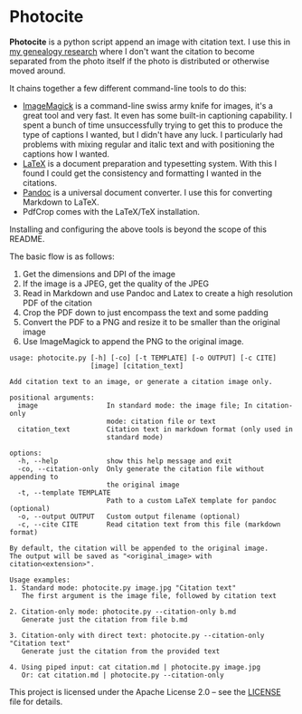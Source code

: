 # Photocite

**Photocite** is a python script append an image with citation text. I use this in [my genealogy research](https://pedigreepipeline.com) where I don't want the citation to become separated from the photo itself if the photo is distributed or otherwise moved around.

It chains together a few different command-line tools to do this:

- [ImageMagick](https://imagemagick.org) is a command-line swiss army knife for images, it's a great tool and very fast. It even has some built-in captioning capability. I spent a bunch of time unsuccessfully trying to get this to produce the type of captions I wanted, but I didn't have any luck. I particularly had problems with mixing regular and italic text and with positioning the captions how I wanted.
- [LaTeX](https://www.latex-project.org) is a document preparation and typesetting system. With this I found I could get the consistency and formatting I wanted in the citations.
- [Pandoc](https://pandoc.org) is a universal document converter. I use this for converting Markdown to LaTeX.
- PdfCrop comes with the LaTeX/TeX installation.

Installing and configuring the above tools is beyond the scope of this README.

The basic flow is as follows: 

1. Get the dimensions and DPI of the image
2. If the image is a JPEG, get the quality of the JPEG
3. Read in Markdown and use Pandoc and Latex to create a high resolution PDF of the citation
4. Crop the PDF down to just encompass the text and some padding
5. Convert the PDF to a PNG and resize it to be smaller than the original image
6. Use ImageMagick to append the PNG to the original image.

```
usage: photocite.py [-h] [-co] [-t TEMPLATE] [-o OUTPUT] [-c CITE]
                    [image] [citation_text]

Add citation text to an image, or generate a citation image only.

positional arguments:
  image                 In standard mode: the image file; In citation-only
                        mode: citation file or text
  citation_text         Citation text in markdown format (only used in
                        standard mode)

options:
  -h, --help            show this help message and exit
  -co, --citation-only  Only generate the citation file without appending to
                        the original image
  -t, --template TEMPLATE
                        Path to a custom LaTeX template for pandoc (optional)
  -o, --output OUTPUT   Custom output filename (optional)
  -c, --cite CITE       Read citation text from this file (markdown format)

By default, the citation will be appended to the original image.
The output will be saved as "<original_image> with citation<extension>".

Usage examples:
1. Standard mode: photocite.py image.jpg "Citation text"
   The first argument is the image file, followed by citation text

2. Citation-only mode: photocite.py --citation-only b.md
   Generate just the citation from file b.md

3. Citation-only with direct text: photocite.py --citation-only "Citation text"
   Generate just the citation from the provided text

4. Using piped input: cat citation.md | photocite.py image.jpg
   Or: cat citation.md | photocite.py --citation-only
```

This project is licensed under the Apache License 2.0 – see the [LICENSE](LICENSE) file for details.